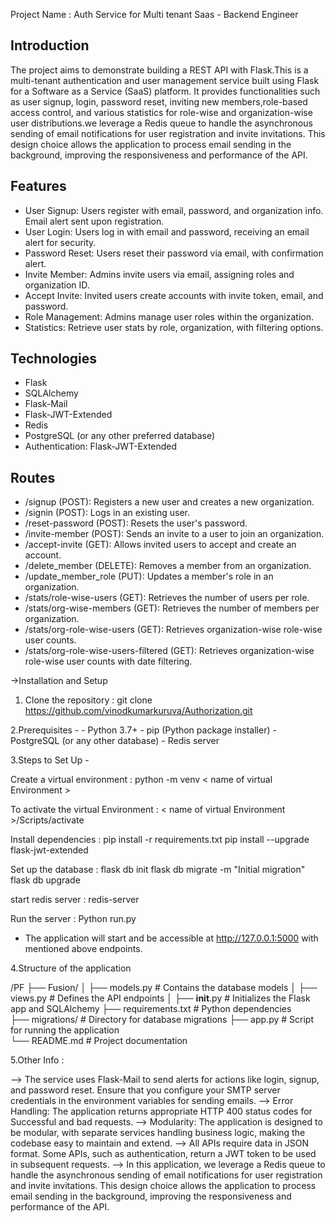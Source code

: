Project Name : Auth Service for Multi tenant Saas - Backend Engineer

## Introduction
The project aims to demonstrate building a REST API with Flask.This is a multi-tenant authentication and user management service built using Flask for a Software as a Service (SaaS) platform. It provides functionalities such as user signup, login, password reset, inviting new members,role-based access control, and various statistics for role-wise and organization-wise user distributions.we leverage a Redis queue to handle the asynchronous sending of email notifications for user registration and invite invitations. This design choice allows the application to process email sending in the background, improving the responsiveness and performance of the API.

## Features

 - User Signup: Users register with email, password, and organization info. Email alert sent upon  registration.
 - User Login: Users log in with email and password, receiving an email alert for security.
 - Password Reset: Users reset their password via email, with confirmation alert.
 - Invite Member: Admins invite users via email, assigning roles and organization ID.
 - Accept Invite: Invited users create accounts with invite token, email, and password.
 - Role Management: Admins manage user roles within the organization.
 - Statistics: Retrieve user stats by role, organization, with filtering options.

## Technologies

- Flask
- SQLAlchemy
- Flask-Mail
- Flask-JWT-Extended
- Redis
- PostgreSQL (or any other preferred database)
- Authentication: Flask-JWT-Extended

## Routes

 - /signup (POST): Registers a new user and creates a new organization.
 - /signin (POST): Logs in an existing user.
 - /reset-password (POST): Resets the user's password.
 - /invite-member (POST): Sends an invite to a user to join an organization.
 - /accept-invite (GET): Allows invited users to accept and create an account.
 - /delete_member (DELETE): Removes a member from an organization.
 - /update_member_role (PUT): Updates a member's role in an organization.
 - /stats/role-wise-users (GET): Retrieves the number of users per role.
 - /stats/org-wise-members (GET): Retrieves the number of members per organization.
 - /stats/org-role-wise-users (GET): Retrieves organization-wise role-wise user counts.
 - /stats/org-role-wise-users-filtered (GET): Retrieves organization-wise role-wise user counts with date filtering.


->Installation and Setup

1. Clone the repository : git clone https://github.com/vinodkumarkuruva/Authorization.git

2.Prerequisites - - Python 3.7+
                  - pip (Python package installer)
                  - PostgreSQL (or any other database)
                  - Redis server
 
3.Steps to Set Up -

   Create a virtual environment          :    python -m venv < name of virtual Environment > 
 	
   To activate the virtual Environment   :    < name of virtual Environment >/Scripts/activate 
 
   Install dependencies                  :    pip install -r requirements.txt
                                              pip install --upgrade flask-jwt-extended
 
   Set up the database                   :    flask db init
 	                                            flask db migrate -m "Initial migration"
                                              flask db upgrade
  
   start redis server                   :     redis-server
 
   Run the server                        :    Python run.py 
 
   * The application will start and be accessible at http://127.0.0.1:5000 with mentioned above endpoints.


4.Structure of the application

 /PF
 ├── Fusion/
 │   ├── models.py        		    # Contains the database models 
 │   ├── views.py         		    # Defines the API endpoints
 │   ├── __init__.py         		# Initializes the Flask app and SQLAlchemy
 ├── requirements.txt   			# Python dependencies         
 ├── migrations/        			# Directory for database migrations
 ├── app.py             			# Script for running the application             
 └── README.md              		# Project documentation

5.Other Info :

 --> The service uses Flask-Mail to send alerts for actions like login, signup, and password reset. Ensure that you configure your SMTP server credentials in the environment variables for sending emails.
 --> Error Handling: The application returns appropriate HTTP 400 status codes for Successful and bad requests.
 --> Modularity: The application is designed to be modular, with separate services handling business logic, making the codebase easy to maintain and extend.
 --> All APIs require data in JSON format. Some APIs, such as authentication, return a JWT token to be used in subsequent requests.
 --> In this application, we leverage a Redis queue to handle the asynchronous sending of email notifications for user registration and invite invitations. This design choice allows the application to process email sending in the background, improving the responsiveness and performance of the API.
